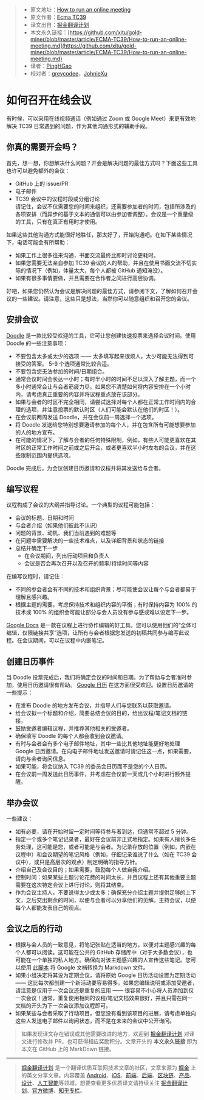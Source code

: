 > * 原文地址：[How to run an online meeting](https://github.com/tc39/how-we-work/blob/master/call.md)
> * 原文作者：[Ecma TC39](https://github.com/tc39/how-we-work)
> * 译文出自：[掘金翻译计划](https://github.com/xitu/gold-miner)
> * 本文永久链接：[https://github.com/xitu/gold-miner/blob/master/article/ECMA-TC39/How-to-run-an-online-meeting.md](https://github.com/xitu/gold-miner/blob/master/article/ECMA-TC39/How-to-run-an-online-meeting.md)
> * 译者：[PingHGao](https://github.com/PingHGao)
> * 校对者：[greycodee](https://github.com/greycodee)，[JohnieXu](https://github.com/JohnieXu)
# 如何召开在线会议

有时候，可以采用在线视频通话（例如通过 Zoom 或 Google Meet）来更有效地解决 TC39 日常遇到的问题，作为其他沟通形式的辅助手段。

## 你真的需要开会吗？

首先，想一想，你想解决什么问题？开会是解决问题的最佳方式吗？下面这些工具也许可以避免额外的会议：
- GitHub 上的 issue/PR
- 电子邮件
- TC39 会议中的议程时段或分组讨论  
请记住，会议不仅需要您的时间来组织，还需要参加者的时间，包括所涉及的各项安排（而异步的基于文本的通信可以由参加者调整）。会议是一个重量级的工具，只有在真正有用时才使用。

如果这些其他沟通方式能很好地胜任，那太好了，开始沟通吧。在如下某些情况下，电话可能会有所帮助：
- 如果工作上很多往来沟通，书面交流最终比即时讨论更耗时。
- 如果您需要无法亲自参加 TC39 会议的人的帮助，并且在使用书面交流不切实际的情况下（例如，体量太大，每个人都被 GitHub 通知淹没）。
- 如果有很多事情要做，并且需要在合作者之间进行高层协调。

好吧，如果您仍然认为会议是解决问题的最佳方式，请参阅下文，了解如何召开会议的一些建议。请注意，这些只是想法，当然你可以随意组织和召开您的会议。

## 安排会议

[Doodle](https://doodle.com/) 是一款比较受欢迎的工具，它可让您创建快速投票来选择会议时间。使用 Doodle 的一些注意事项：
- 不要包含太多或太少的选项 —— 太多填写起来很烦人，太少可能无法得到可接受的答案。 5-9 个选项通常比较合适。
- 不要包含您无法参加的时间/日期组合。
- 通常会议时间会长达一小时；有时半小时的时间不足以深入了解主题，而一个多小时通常会让与会者筋疲力尽。如果您不清楚如何将内容安排在一个小时内，请考虑真正重要的内容并将议程重点放在该部分。
- 如果与会者的时区不完全相同，请尝试选择对每个人都在正常工作时间内的合理的选项，并注意投票的默认时区（人们可能会默认在他们的时区！）。
- 在会议前两周发送 Doodle，并在会议前一周选择一个选项。
- 将 Doodle 发送给您特别想要邀请参加的每个人，并在包含所有可能想要参加的人的地方宣布。
- 在可能的情况下，了解与会者的任何特殊限制，例如，有些人可能更喜欢在其时区的正常工作时间之前或之后开会，或者更喜欢半小时左右的会议，并在这些限制范围内提供选项。

Doodle 完成后，为会议创建日历邀请和议程并将其发送给与会者。

## 编写议程

议程构成了会议的大纲并指导讨论。一个典型的议程可能包括：
- 会议的标题、日期和时间
- 与会者介绍（如果他们彼此不认识）
- 问题的背景、动机、我们当前遇到的难题等
- 在问题中需要解决的一些技术难点，以及详细背景和状态的链接
- 总结并确定下一步
  - 在会议期间，列出行动项目和负责人
  - 会议是否会再次召开以及召开的频率/持续时间等内容

在编写议程时，请记住：
- 不同的参会者会有不同的技术和组织背景；尽可能使会议让每个与会者都易于理解且感兴趣。
- 根据主题的需要，考虑保持技术和组织内容的平衡；有时保持内容为 100% 的技术或 100% 的组织会可能让部分与会人员没有参与感或难以设定下一步。

[Google Docs](https://docs.google.com/) 是一款在议程上进行协作编辑的好工具。您可以使用他们的“全体可编辑，仅限链接共享”选项，让所有与会者根据您发送的初稿共同参与编写此议程。在会议期间，可以在议程中内嵌笔记。

## 创建日历事件

当 Doodle 投票完成后，我们将确定会议的时间和日期。为了帮助与会者准时参加，使用日历邀请很有帮助。 [Google 日历](https://calendar.google.com/) 在这方面很受欢迎。设置日历邀请的一些提示：
- 在发布 Doodle 的地方发布会议，并指导人们与您联系以获取邀请。
- 给会议拟一个标题和介绍，简要总结会议的目的，给出议程/笔记文档的链接。
- 鼓励受邀者编辑议程，并推荐其他相关的受邀者。
- 确保填写 Doodle 的每个人都会收到会议邀请。
- 有时与会者会有多个电子邮件地址，其中一些比其他地址能更好地处理 Google 日历邀请。在向电子邮件地址发送邀请时请记住这一点，如果需要，请向与会者询问信息。
- 如果可能，将会议纳入 TC39 的委员会日历而不是您的个人日历。
- 在会议前一周发送此日历事件，并考虑在会议前一天或几个小时进行额外提醒。

## 举办会议

一些建议：
- 如有必要，请在开始时留一定时间等待参与者到达，但通常不超过 5 分钟。
- 指定一个或多个笔记记录者，最好在会议前非正式地指定。如果有人擅长多任务处理，这可能是您，或者可能是与会者。为记录存放的位置（例如，内嵌在议程中）和会议期望的笔记风格（例如，仔细记录谁说了什么（如在 TC39 会议中），或只是高层次的观点）制定明确的指导方针。
- 介绍自己及会议目的；如果需要，鼓励每个人做自我介绍。
- 控制时间：如果某些主题讨论花费的时间太长，并且议程上还有其他重要主题需要在这次特定会议上进行讨论，则将其结束。
- 作为会议主持人，不要说得太少或太多：确保充分介绍主题并提供足够的上下文，之后交出剩余的时间，以便与会者可以分享他们的见解。主持会议，以便每个人都能发表自己的观点。

## 会议之后的行动

- 根据与会人员的一致意见，将笔记张贴在适当的地方，以便对主题感兴趣的每个人都可以阅读。这可能在公共的 GitHub 存储库中（对于大多数会议），也可能在一个单独的私人地方。确保向对该主题感兴趣的人宣传这些笔记。您可以使用 [此脚本](https://lifehacker.com/this-script-converts-google-documents-to-markdown-for-e-511746113) 将 Google 文档转换为 Markdown 文件。
- 如果小组决定将其设为定期会议，请将原始 Google 日历活动设置为定期活动 —— 这比每次都创建一个新活动要容易得多。如果您编辑说明或添加受邀者，请注意是仅用于一次会议还是重复的应用 —— 很容易不小心将人员添加到仅一次会议！通常，重复使用相同的议程/笔记文档效果很好，并且只需在同一文档的开头为下一次会议添加议程即可。
- 如果某些与会者采取了行动项目，但您没有看到该项目的进展，请考虑单独向这些人发送电子邮件以询问状态，而不是在未来的会议中公开询问。

> 如果发现译文存在错误或其他需要改进的地方，欢迎到 [掘金翻译计划](https://github.com/xitu/gold-miner) 对译文进行修改并 PR，也可获得相应奖励积分。文章开头的 **本文永久链接** 即为本文在 GitHub 上的 MarkDown 链接。
---
> [掘金翻译计划](https://github.com/xitu/gold-miner) 是一个翻译优质互联网技术文章的社区，文章来源为 [掘金](https://juejin.im) 上的英文分享文章。内容覆盖 [Android](https://github.com/xitu/gold-miner#android)、[iOS](https://github.com/xitu/gold-miner#ios)、[前端](https://github.com/xitu/gold-miner#前端)、[后端](https://github.com/xitu/gold-miner#后端)、[区块链](https://github.com/xitu/gold-miner#区块链)、[产品](https://github.com/xitu/gold-miner#产品)、[设计](https://github.com/xitu/gold-miner#设计)、[人工智能](https://github.com/xitu/gold-miner#人工智能)等领域，想要查看更多优质译文请持续关注 [掘金翻译计划](https://github.com/xitu/gold-miner)、[官方微博](http://weibo.com/juejinfanyi)、[知乎专栏](https://zhuanlan.zhihu.com/juejinfanyi)。
